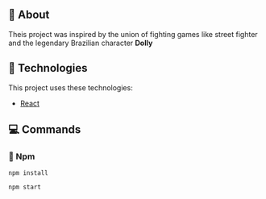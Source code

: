 <div id="about"> 

## :page_facing_up: About
Theis project was inspired by the union of fighting games like street fighter and the legendary Brazilian character <b>Dolly</b>
</div>

<div id="tecnologies"> 

## :rocket: Technologies
This project uses these technologies:
- [React](https://reactjs.org)
</div>

## :computer: Commands 
<div id="commands"> 

### :memo: Npm
```npm
npm install
```
```npm
npm start
```
</div>
